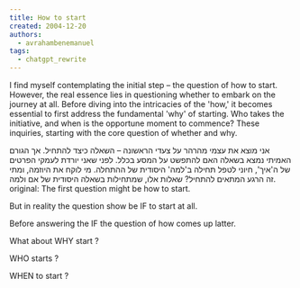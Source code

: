 ```yaml
---
title: How to start
created: 2004-12-20
authors:
  - avrahambenemanuel
tags:
  - chatgpt_rewrite
---
```

I find myself contemplating the initial step – the question of how to start. However, the real essence lies in questioning whether to embark on the journey at all. Before diving into the intricacies of the 'how,' it becomes essential to first address the fundamental 'why' of starting. Who takes the initiative, and when is the opportune moment to commence? These inquiries, starting with the core question of whether and why.

אני מוצא את עצמי מהרהר על צעדי הראשונה – השאלה כיצד להתחיל. אך הגורם האמיתי נמצא בשאלה האם להתפשט על המסע בכלל. לפני שאני יורדת לעמקי הפרטים של ה'איך', חיוני לטפל תחילה ב'למה' היסודית של ההתחלה. מי לוקח את היוזמה, ומתי זה הרגע המתאים להתחיל? שאלות אלו, שמתחילות בשאלה היסודית של אם ולמה.
original:
The first question might be how to start.  
  
But in reality the question show be IF to start at all.  
  
Before answering the IF the question of how comes up latter.  
  
What about WHY start ?  
  
WHO starts ?  
  
WHEN to start ?
